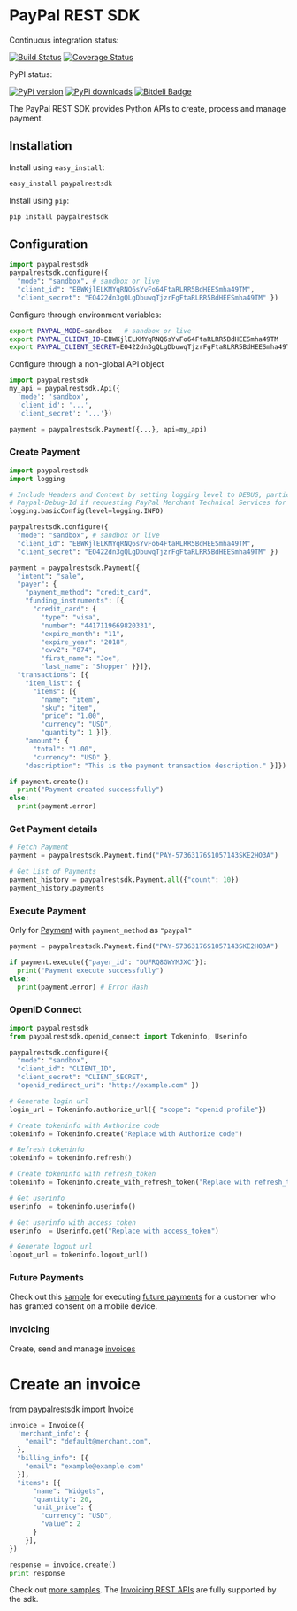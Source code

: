 # PayPal REST SDK 

Continuous integration status:

[![Build Status](https://travis-ci.org/paypal/rest-api-sdk-python.png?branch=master)](https://travis-ci.org/paypal/rest-api-sdk-python) [![Coverage Status](https://coveralls.io/repos/paypal/rest-api-sdk-python/badge.png?branch=master)](https://coveralls.io/r/paypal/rest-api-sdk-python?branch=master) 

PyPI status:

[![PyPi version](https://pypip.in/v/paypalrestsdk/badge.png)](https://crate.io/packages/paypalrestsdk/)
[![PyPi downloads](https://pypip.in/d/paypalrestsdk/badge.png)](https://crate.io/packages/paypalrestsdk/)
[![Bitdeli Badge](https://d2weczhvl823v0.cloudfront.net/paypal/rest-api-sdk-python/trend.png)](https://bitdeli.com/free "Bitdeli Badge")

The PayPal REST SDK provides Python APIs to create, process and manage payment.

## Installation

Install using `easy_install`:

```sh
easy_install paypalrestsdk
```

Install using `pip`:

```sh
pip install paypalrestsdk
```

## Configuration

```python
import paypalrestsdk
paypalrestsdk.configure({
  "mode": "sandbox", # sandbox or live
  "client_id": "EBWKjlELKMYqRNQ6sYvFo64FtaRLRR5BdHEESmha49TM",
  "client_secret": "EO422dn3gQLgDbuwqTjzrFgFtaRLRR5BdHEESmha49TM" })
```

Configure through environment variables:

```sh
export PAYPAL_MODE=sandbox   # sandbox or live
export PAYPAL_CLIENT_ID=EBWKjlELKMYqRNQ6sYvFo64FtaRLRR5BdHEESmha49TM
export PAYPAL_CLIENT_SECRET=EO422dn3gQLgDbuwqTjzrFgFtaRLRR5BdHEESmha49TM
```

Configure through a non-global API object
```python
import paypalrestsdk
my_api = paypalrestsdk.Api({
  'mode': 'sandbox',
  'client_id': '...',
  'client_secret': '...'})

payment = paypalrestsdk.Payment({...}, api=my_api)

```

### Create Payment

```python
import paypalrestsdk
import logging

# Include Headers and Content by setting logging level to DEBUG, particularly for
# Paypal-Debug-Id if requesting PayPal Merchant Technical Services for support
logging.basicConfig(level=logging.INFO)

paypalrestsdk.configure({
  "mode": "sandbox", # sandbox or live
  "client_id": "EBWKjlELKMYqRNQ6sYvFo64FtaRLRR5BdHEESmha49TM",
  "client_secret": "EO422dn3gQLgDbuwqTjzrFgFtaRLRR5BdHEESmha49TM" })

payment = paypalrestsdk.Payment({
  "intent": "sale",
  "payer": {
    "payment_method": "credit_card",
    "funding_instruments": [{
      "credit_card": {
        "type": "visa",
        "number": "4417119669820331",
        "expire_month": "11",
        "expire_year": "2018",
        "cvv2": "874",
        "first_name": "Joe",
        "last_name": "Shopper" }}]},
  "transactions": [{
    "item_list": {
      "items": [{
        "name": "item",
        "sku": "item",
        "price": "1.00",
        "currency": "USD",
        "quantity": 1 }]},
    "amount": {
      "total": "1.00",
      "currency": "USD" },
    "description": "This is the payment transaction description." }]})

if payment.create():
  print("Payment created successfully")
else:
  print(payment.error)
```

### Get Payment details

```python
# Fetch Payment
payment = paypalrestsdk.Payment.find("PAY-57363176S1057143SKE2HO3A")

# Get List of Payments
payment_history = paypalrestsdk.Payment.all({"count": 10})
payment_history.payments
```

### Execute Payment

Only for [Payment](https://github.com/paypal/rest-api-sdk-python/blob/master/samples/payment/create_with_paypal.py) with `payment_method` as `"paypal"`

```python
payment = paypalrestsdk.Payment.find("PAY-57363176S1057143SKE2HO3A")

if payment.execute({"payer_id": "DUFRQ8GWYMJXC"}):
  print("Payment execute successfully")
else:
  print(payment.error) # Error Hash
```

### OpenID Connect

```python
import paypalrestsdk
from paypalrestsdk.openid_connect import Tokeninfo, Userinfo

paypalrestsdk.configure({
  "mode": "sandbox",
  "client_id": "CLIENT_ID",
  "client_secret": "CLIENT_SECRET",
  "openid_redirect_uri": "http://example.com" })

# Generate login url
login_url = Tokeninfo.authorize_url({ "scope": "openid profile"})

# Create tokeninfo with Authorize code
tokeninfo = Tokeninfo.create("Replace with Authorize code")

# Refresh tokeninfo
tokeninfo = tokeninfo.refresh()

# Create tokeninfo with refresh_token
tokeninfo = Tokeninfo.create_with_refresh_token("Replace with refresh_token")

# Get userinfo
userinfo  = tokeninfo.userinfo()

# Get userinfo with access_token
userinfo  = Userinfo.get("Replace with access_token")

# Generate logout url
logout_url = tokeninfo.logout_url()
```

### Future Payments

Check out this [sample](/samples/payment/create_future_payment.py) for executing [future payments](https://developer.paypal.com/docs/integration/mobile/make-future-payment/) for a customer who has granted consent on a mobile device.

### Invoicing

Create, send and manage [invoices](https://developer.paypal.com/docs/integration/direct/invoicing/)

# Create an invoice

from paypalrestsdk import Invoice

```python
invoice = Invoice({
  'merchant_info': {
    "email": "default@merchant.com",
  },
  "billing_info": [{
    "email": "example@example.com"
  }],
  "items": [{
      "name": "Widgets",
      "quantity": 20,
      "unit_price": {
        "currency": "USD",
        "value": 2
      }
    }],
})

response = invoice.create()
print response
```

Check out [more samples](/samples/invoice/). The [Invoicing REST APIs](https://developer.paypal.com/webapps/developer/docs/api/#invoicing) are fully supported by the sdk.
